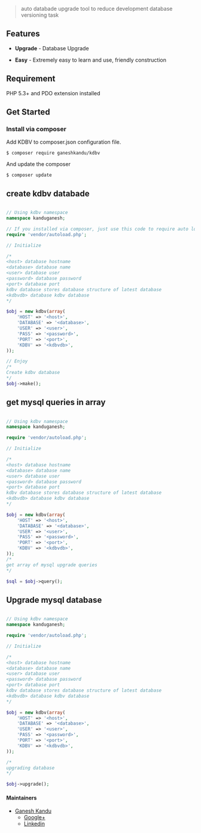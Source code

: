 
> auto databade upgrade tool to reduce development database versioning task

## Features

* **Upgrade** - Database Upgrade

* **Easy** - Extremely easy to learn and use, friendly construction

## Requirement

PHP 5.3+ and PDO extension installed

## Get Started

### Install via composer

Add KDBV to composer.json configuration file.
```
$ composer require ganeshkandu/kdbv
```

And update the composer
```
$ composer update
```

## create kdbv databade

```php

// Using kdbv namespace
namespace kanduganesh;

// If you installed via composer, just use this code to require auto loader on the top of your projects.
require 'vendor/autoload.php';

// Initialize

/*
<host> database hostname
<database> database name
<user> database user
<password> database password
<port> database port
kdbv database stores database structure of latest database
<kdbvdb> database kdbv database
*/

$obj = new kdbv(array(
	'HOST' => '<host>',
	'DATABASE' => '<database>',
	'USER' => '<user>',
	'PASS' => '<password>',
	'PORT' => '<port>',
	'KDBV' => '<kdbvdb>',
));

// Enjoy
/*
Create kdbv database
*/
$obj->make();

```

## get mysql queries in array

```php

// Using kdbv namespace
namespace kanduganesh;

require 'vendor/autoload.php';

// Initialize

/*
<host> database hostname
<database> database name
<user> database user
<password> database password
<port> database port
kdbv database stores database structure of latest database
<kdbvdb> database kdbv database
*/

$obj = new kdbv(array(
	'HOST' => '<host>',
	'DATABASE' => '<database>',
	'USER' => '<user>',
	'PASS' => '<password>',
	'PORT' => '<port>',
	'KDBV' => '<kdbvdb>',
));
/*
get array of mysql upgrade queries
*/

$sql = $obj->query();

```

## Upgrade mysql database

```php

// Using kdbv namespace
namespace kanduganesh;

require 'vendor/autoload.php';

// Initialize

/*
<host> database hostname
<database> database name
<user> database user
<password> database password
<port> database port
kdbv database stores database structure of latest database
<kdbvdb> database kdbv database
*/

$obj = new kdbv(array(
	'HOST' => '<host>',
	'DATABASE' => '<database>',
	'USER' => '<user>',
	'PASS' => '<password>',
	'PORT' => '<port>',
	'KDBV' => '<kdbvdb>',
));

/*
upgrading database
*/

$obj->upgrade();

```
#### Maintainers

- [Ganesh Kandu](https://github.com/GaneshKandu)
	- [Google+](https://plus.google.com/u/0/+ganeshkandu)
	- [Linkedin](https://www.linkedin.com/in/ganesh-kandu-42b14373/)

